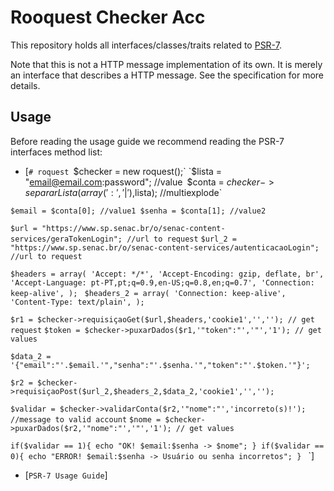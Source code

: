 Rooquest Checker Acc
================

This repository holds all interfaces/classes/traits related to
[PSR-7](http://www.php-fig.org/psr/psr-7/).

Note that this is not a HTTP message implementation of its own. It is merely an
interface that describes a HTTP message. See the specification for more details.

Usage
-----

Before reading the usage guide we recommend reading the PSR-7 interfaces method list:

* [`# roquest
`$checker = new roquest();`
`$lista = "email@email.com:password"; //value`
`$conta = $checker->separarLista(array(':','|'),$lista); //multiexplode`

`$email = $conta[0]; //value1
$senha = $conta[1]; //value2`

`$url = "https://www.sp.senac.br/o/senac-content-services/geraTokenLogin"; //url to request`
`$url_2 = "https://www.sp.senac.br/o/senac-content-services/autenticacaoLogin";  //url to request`

`$headers = array(
'Accept: */*',
'Accept-Encoding: gzip, deflate, br',
'Accept-Language: pt-PT,pt;q=0.9,en-US;q=0.8,en;q=0.7',
'Connection: keep-alive',
);`
`
$headers_2 = array(
    'Connection: keep-alive',
    'Content-Type: text/plain',
);`

`$r1 = $checker->requisiçaoGet($url,$headers,'cookie1','',''); // get request`
`$token = $checker->puxarDados($r1,'"token":"','"','1'); // get values`

`$data_2 = '{"email":"'.$email.'","senha":"'.$senha.'","token":"'.$token.'"}';`

`$r2 = $checker->requisiçaoPost($url_2,$headers_2,$data_2,'cookie1','','');`

`$validar = $checker->validarConta($r2,'"nome":"','incorreto(s)!'); //message to valid account`
`$nome = $checker->puxarDados($r2,'"nome":"','"','1'); // get values`

`if($validar == 1){
    echo "OK! $email:$senha -> $nome";
}
if($validar == 0){
    echo "ERROR! $email:$senha -> Usuário ou senha incorretos";
}
`
`]
* [`PSR-7 Usage Guide`]
